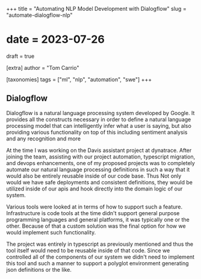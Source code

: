+++
title = "Automating NLP Model Development with Dialogflow"
slug = "automate-dialogflow-nlp"
# date = 2023-07-26
draft = true

[extra]
author = "Tom Carrio"

[taxonomies]
tags = ["ml", "nlp", "automation", "swe"]
+++

## Dialogflow

Dialogflow is a natural language processing system developed by Google. It provides all the constructs necessary in order to define a natural language processing model that can intelligently infer what a user is saying, but also providing various functionality on top of this including sentiment analysis and any recognition and more

At the time I was working on the Davis assistant project at dynatrace. After joining the team, assisting with our project automation, typescript migration, and devops enhancements, one of my proposed projects was to completely automate our natural language processing definitions in such a way that it would also be entirely reusable inside of our code base. Thus Not only would we have safe deployments and consistent definitions, they would be utilized inside of our apis and hook directly into the domain logic of our system.

Various tools were looked at in terms of how to support such a feature. Infrastructure is code tools at the time didn't support general purpose programming languages and general platforms, it was typically one or the other. Because of that a custom solution was the final option for how we would implement such functionality.

The project was entirely in typescript as previously mentioned and thus the tool itself would need to be reusable inside of that code. Since we controlled all of the components of our system we didn't need to implement this tool and such a manner to support a polyglot environment generating json definitions or the like. 